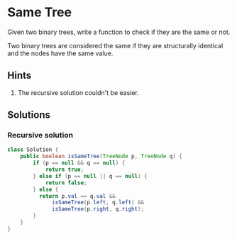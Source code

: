 # Same Tree

Given two binary trees, write a function to check if they are the same or not.

Two binary trees are considered the same if they are structurally identical and
the nodes have the same value.

## Hints

1. The recursive solution couldn't be easier.

## Solutions

### Recursive solution

```java
class Solution {
    public boolean isSameTree(TreeNode p, TreeNode q) {
        if (p == null && q == null) {
            return true;
        } else if (p == null || q == null) {
            return false;
        } else {
          return p.val == q.val &&
              isSameTree(p.left, q.left) &&
              isSameTree(p.right, q.right);
        }
    }
}
```
